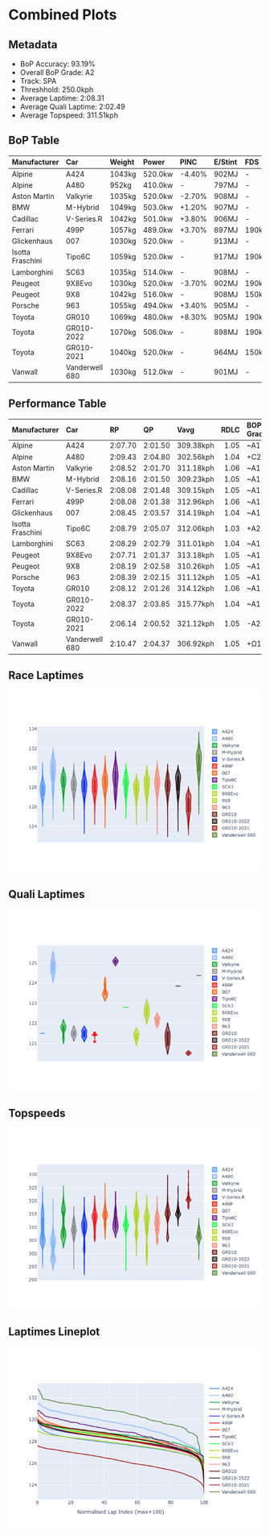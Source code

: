 # Combined Plots

## Metadata

- BoP Accuracy: 93.19%
- Overall BoP Grade: A2
- Track: SPA
- Threshhold: 250.0kph
- Average Laptime: 2:08.31
- Average Quali Laptime: 2:02.49
- Average Topspeed: 311.51kph

## BoP Table
| Manufacturer     | Car            | Weight   | Power   | PINC   | E/Stint   | FDS    | RDP    | QDP    | TDP    |
|:-----------------|:---------------|:---------|:--------|:-------|:----------|:-------|:-------|:-------|:-------|
| Alpine           | A424           | 1043kg   | 520.0kw | -4.40% | 902MJ     | -      | 51.64% | 59.31% | 26.80% |
| Alpine           | A480           | 952kg    | 410.0kw | -      | 797MJ     | -      | 53.05% | 74.07% | 48.97% |
| Aston Martin     | Valkyrie       | 1035kg   | 520.0kw | -2.70% | 908MJ     | -      | 53.50% | 53.33% | 21.51% |
| BMW              | M-Hybrid       | 1049kg   | 503.0kw | +1.20% | 907MJ     | -      | 52.89% | 56.22% | 33.41% |
| Cadillac         | V-Series.R     | 1042kg   | 501.0kw | +3.80% | 906MJ     | -      | 48.63% | 60.80% | 19.01% |
| Ferrari          | 499P           | 1057kg   | 489.0kw | +3.70% | 897MJ     | 190kph | 51.38% | 44.98% | 9.83%  |
| Glickenhaus      | 007            | 1030kg   | 520.0kw | -      | 913MJ     | -      | 46.15% | 49.30% | 41.45% |
| Isotta Fraschini | Tipo6C         | 1059kg   | 520.0kw | -      | 917MJ     | 190kph | 43.95% | 47.22% | 31.53% |
| Lamborghini      | SC63           | 1035kg   | 514.0kw | -      | 908MJ     | -      | 48.33% | 60.95% | 28.65% |
| Peugeot          | 9X8Evo         | 1030kg   | 520.0kw | -3.70% | 902MJ     | 190kph | 48.87% | 52.78% | 15.41% |
| Peugeot          | 9X8            | 1042kg   | 516.0kw | -      | 908MJ     | 150kph | 54.54% | 58.39% | 9.69%  |
| Porsche          | 963            | 1055kg   | 494.0kw | +3.40% | 905MJ     | -      | 50.70% | 44.30% | 29.51% |
| Toyota           | GR010          | 1069kg   | 480.0kw | +8.30% | 905MJ     | 190kph | 51.09% | 52.71% | 11.46% |
| Toyota           | GR010-2022     | 1070kg   | 506.0kw | -      | 898MJ     | 190kph | 53.45% | 68.83% | 9.58%  |
| Toyota           | GR010-2021     | 1040kg   | 520.0kw | -      | 964MJ     | 150kph | 54.08% | 54.81% | 9.72%  |
| Vanwall          | Vanderwell 680 | 1030kg   | 512.0kw | -      | 901MJ     | -      | 49.68% | 60.93% | 34.43% |

## Performance Table
| Manufacturer     | Car            | RP      | QP      | Vavg      |   RDLC | BOP-Grade   | Match   |
|:-----------------|:---------------|:--------|:--------|:----------|-------:|:------------|:--------|
| Alpine           | A424           | 2:07.70 | 2:01.50 | 309.38kph |   1.05 | ~A1         | 99.94%  |
| Alpine           | A480           | 2:09.43 | 2:04.80 | 302.56kph |   1.04 | +C2         | 70.99%  |
| Aston Martin     | Valkyrie       | 2:08.52 | 2:01.70 | 311.18kph |   1.06 | ~A1         | 100.00% |
| BMW              | M-Hybrid       | 2:08.16 | 2:01.50 | 309.23kph |   1.05 | ~A1         | 100.00% |
| Cadillac         | V-Series.R     | 2:08.08 | 2:01.48 | 309.15kph |   1.05 | ~A1         | 99.86%  |
| Ferrari          | 499P           | 2:08.08 | 2:01.38 | 312.96kph |   1.06 | ~A1         | 99.95%  |
| Glickenhaus      | 007            | 2:08.45 | 2:03.57 | 314.19kph |   1.04 | ~A1         | 97.71%  |
| Isotta Fraschini | Tipo6C         | 2:08.79 | 2:05.07 | 312.06kph |   1.03 | +A2         | 91.79%  |
| Lamborghini      | SC63           | 2:08.29 | 2:02.79 | 311.01kph |   1.04 | ~A1         | 100.00% |
| Peugeot          | 9X8Evo         | 2:07.71 | 2:01.37 | 313.18kph |   1.05 | ~A1         | 99.93%  |
| Peugeot          | 9X8            | 2:08.19 | 2:02.58 | 310.26kph |   1.05 | ~A1         | 100.00% |
| Porsche          | 963            | 2:08.39 | 2:02.15 | 311.12kph |   1.05 | ~A1         | 99.81%  |
| Toyota           | GR010          | 2:08.12 | 2:01.26 | 314.12kph |   1.06 | ~A1         | 99.79%  |
| Toyota           | GR010-2022     | 2:08.37 | 2:03.85 | 315.77kph |   1.04 | ~A1         | 99.66%  |
| Toyota           | GR010-2021     | 2:06.14 | 2:00.52 | 321.12kph |   1.05 | -A2         | 93.67%  |
| Vanwall          | Vanderwell 680 | 2:10.47 | 2:04.37 | 306.92kph |   1.05 | +Ω1         | 37.91%  |

## Race Laptimes
![Race Laptimes](images/race_violin.png)

## Quali Laptimes
![Quali Laptimes](images/quali_violin.png)

## Topspeeds
![Topspeeds](images/topspeed_violin.png)

## Laptimes Lineplot
![Laptimes Lineplot](images/laptime_line.png)

